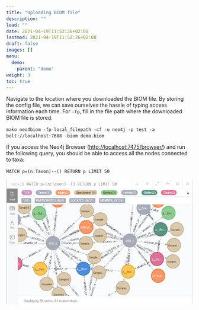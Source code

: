 ```yaml
---
title: "Uploading BIOM file"
description: ""
lead: ""
date: 2021-04-19T11:52:26+02:00
lastmod: 2021-04-19T11:52:26+02:00
draft: false
images: []
menu: 
  demo:
    parent: "demo"
weight: 3
toc: true
---
```


Navigate to the location where you downloaded the BIOM file. By storing the config file, we can save ourselves the hassle of typing access information each time. For <code>-fp</code>, fill in the file path where the downloaded BIOM file is stored. 

<code>mako neo4biom -fp local_filepath -cf -u neo4j -p test 
-a bolt://localhost:7688 -biom demo.biom </code>

If you access the Neo4j Browser (<a href="http://localhost:7475/browser/">http://localhost:7475/browser/</a>) and run the following query, you should be able to access all the nodes connected to taxa:

<code>MATCH p=(n:Taxon)--() RETURN p LIMIT 50</code>

<img src="/images/demo_1.PNG" alt="Taxon links to other nodes." width="600"> 
 


